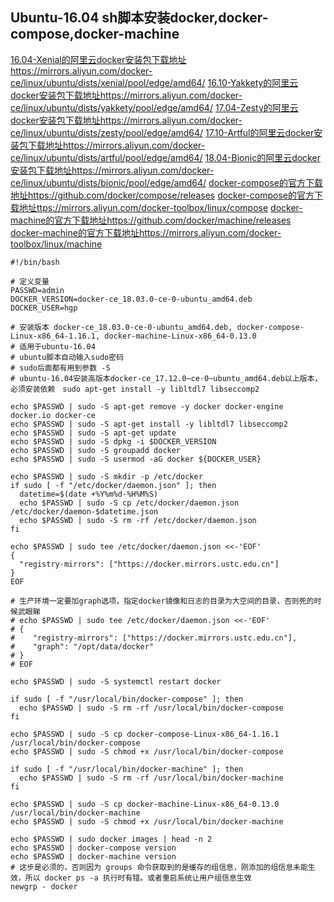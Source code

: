 ## Ubuntu-16.04 sh脚本安装docker,docker-compose,docker-machine

[16.04-Xenial的阿里云docker安装包下载地址https://mirrors.aliyun.com/docker-ce/linux/ubuntu/dists/xenial/pool/edge/amd64/](https://mirrors.aliyun.com/docker-ce/linux/ubuntu/dists/xenial/pool/edge/amd64/)
[16.10-Yakkety的阿里云docker安装包下载地址https://mirrors.aliyun.com/docker-ce/linux/ubuntu/dists/yakkety/pool/edge/amd64/](https://mirrors.aliyun.com/docker-ce/linux/ubuntu/dists/yakkety/pool/edge/amd64/)
[17.04-Zesty的阿里云docker安装包下载地址https://mirrors.aliyun.com/docker-ce/linux/ubuntu/dists/zesty/pool/edge/amd64/](https://mirrors.aliyun.com/docker-ce/linux/ubuntu/dists/zesty/pool/edge/amd64/)
[17.10-Artful的阿里云docker安装包下载地址https://mirrors.aliyun.com/docker-ce/linux/ubuntu/dists/artful/pool/edge/amd64/](https://mirrors.aliyun.com/docker-ce/linux/ubuntu/dists/artful/pool/edge/amd64/)
[18.04-Bionic的阿里云docker安装包下载地址https://mirrors.aliyun.com/docker-ce/linux/ubuntu/dists/bionic/pool/edge/amd64/](https://mirrors.aliyun.com/docker-ce/linux/ubuntu/dists/bionic/pool/edge/amd64/)
[docker-compose的官方下载地址https://github.com/docker/compose/releases](https://github.com/docker/compose/releases)
[docker-compose的官方下载地址ttps://mirrors.aliyun.com/docker-toolbox/linux/compose](ttps://mirrors.aliyun.com/docker-toolbox/linux/compose)
[docker-machine的官方下载地址https://github.com/docker/machine/releases](https://github.com/docker/machine/releases)
[docker-machine的官方下载地址https://mirrors.aliyun.com/docker-toolbox/linux/machine](https://mirrors.aliyun.com/docker-toolbox/linux/machine)


```shell
#!/bin/bash

# 定义变量
PASSWD=admin
DOCKER_VERSION=docker-ce_18.03.0-ce-0-ubuntu_amd64.deb
DOCKER_USER=hgp

# 安装版本 docker-ce_18.03.0-ce-0-ubuntu_amd64.deb, docker-compose-Linux-x86_64-1.16.1, docker-machine-Linux-x86_64-0.13.0
# 适用于ubuntu-16.04
# ubuntu脚本自动输入sudo密码
# sudo后面都有用到参数 -S
# ubuntu-16.04安装高版本docker-ce_17.12.0~ce-0~ubuntu_amd64.deb以上版本，必须安装依赖　sudo apt-get install -y libltdl7 libseccomp2

echo $PASSWD | sudo -S apt-get remove -y docker docker-engine docker.io docker-ce
echo $PASSWD | sudo -S apt-get install -y libltdl7 libseccomp2
echo $PASSWD | sudo -S apt-get update
echo $PASSWD | sudo -S dpkg -i $DOCKER_VERSION
echo $PASSWD | sudo -S groupadd docker
echo $PASSWD | sudo -S usermod -aG docker ${DOCKER_USER}

echo $PASSWD | sudo -S mkdir -p /etc/docker
if sudo [ -f "/etc/docker/daemon.json" ]; then
  datetime=$(date +%Y%m%d-%H%M%S)
  echo $PASSWD | sudo -S cp /etc/docker/daemon.json /etc/docker/daemon-$datetime.json
  echo $PASSWD | sudo -S rm -rf /etc/docker/daemon.json
fi

echo $PASSWD | sudo tee /etc/docker/daemon.json <<-'EOF'
{
  "registry-mirrors": ["https://docker.mirrors.ustc.edu.cn"]
}
EOF

# 生产环境一定要加graph选项，指定docker镜像和日志的目录为大空间的目录，否则死的时候武眼睇
# echo $PASSWD | sudo tee /etc/docker/daemon.json <<-'EOF'
# {
#    "registry-mirrors": ["https://docker.mirrors.ustc.edu.cn"],
#    "graph": "/opt/data/docker"
# }
# EOF

echo $PASSWD | sudo -S systemctl restart docker

if sudo [ -f "/usr/local/bin/docker-compose" ]; then
  echo $PASSWD | sudo -S rm -rf /usr/local/bin/docker-compose
fi

echo $PASSWD | sudo -S cp docker-compose-Linux-x86_64-1.16.1 /usr/local/bin/docker-compose
echo $PASSWD | sudo -S chmod +x /usr/local/bin/docker-compose

if sudo [ -f "/usr/local/bin/docker-machine" ]; then
  echo $PASSWD | sudo -S rm -rf /usr/local/bin/docker-machine
fi

echo $PASSWD | sudo -S cp docker-machine-Linux-x86_64-0.13.0 /usr/local/bin/docker-machine
echo $PASSWD | sudo -S chmod +x /usr/local/bin/docker-machine

echo $PASSWD | sudo docker images | head -n 2
echo $PASSWD | docker-compose version
echo $PASSWD | docker-machine version
# 这步是必须的，否则因为 groups 命令获取到的是缓存的组信息，刚添加的组信息未能生效，所以 docker ps -a 执行时有错。或者重启系统让用户组信息生效
newgrp - docker


```
